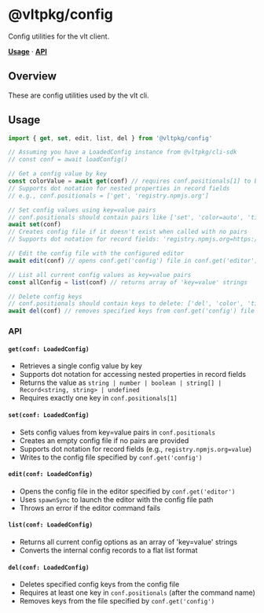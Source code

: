 # @vltpkg/config

Config utilities for the vlt client.

**[Usage](#usage)** · **[API](#api)**

## Overview

These are config utilities used by the vlt cli.

## Usage

```js
import { get, set, edit, list, del } from '@vltpkg/config'

// Assuming you have a LoadedConfig instance from @vltpkg/cli-sdk
// const conf = await loadConfig()

// Get a config value by key
const colorValue = await get(conf) // requires conf.positionals[1] to be the key name
// Supports dot notation for nested properties in record fields
// e.g., conf.positionals = ['get', 'registry.npmjs.org']

// Set config values using key=value pairs
// conf.positionals should contain pairs like ['set', 'color=auto', 'timeout=5000']
await set(conf)
// Creates config file if it doesn't exist when called with no pairs
// Supports dot notation for record fields: 'registry.npmjs.org=https://registry.npmjs.org/'

// Edit the config file with the configured editor
await edit(conf) // opens conf.get('config') file in conf.get('editor')

// List all current config values as key=value pairs
const allConfig = list(conf) // returns array of 'key=value' strings

// Delete config keys
// conf.positionals should contain keys to delete: ['del', 'color', 'timeout']
await del(conf) // removes specified keys from conf.get('config') file
```

### API

#### `get(conf: LoadedConfig)`

- Retrieves a single config value by key
- Supports dot notation for accessing nested properties in record
  fields
- Returns the value as
  `string | number | boolean | string[] | Record<string, string> | undefined`
- Requires exactly one key in `conf.positionals[1]`

#### `set(conf: LoadedConfig)`

- Sets config values from key=value pairs in `conf.positionals`
- Creates an empty config file if no pairs are provided
- Supports dot notation for record fields (e.g.,
  `registry.npmjs.org=value`)
- Writes to the config file specified by `conf.get('config')`

#### `edit(conf: LoadedConfig)`

- Opens the config file in the editor specified by
  `conf.get('editor')`
- Uses `spawnSync` to launch the editor with the config file path
- Throws an error if the editor command fails

#### `list(conf: LoadedConfig)`

- Returns all current config options as an array of 'key=value'
  strings
- Converts the internal config records to a flat list format

#### `del(conf: LoadedConfig)`

- Deletes specified config keys from the config file
- Requires at least one key in `conf.positionals` (after the command
  name)
- Removes keys from the file specified by `conf.get('config')`

